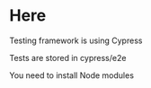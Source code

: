 # Here

Testing framework is using Cypress

Tests are stored in cypress/e2e

You need to install Node modules
